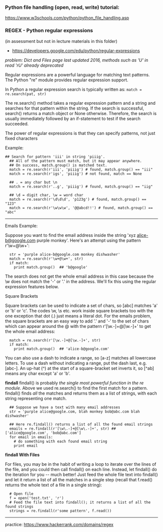 ### Python file handling (open, read, write) tutorial:
https://www.w3schools.com/python/python_file_handling.asp

### REGEX - Python regular expressions

(in assessment but not in lecture materials in this folder)

* https://developers.google.com/edu/python/regular-expressions

*problem: Dict and Files page last updated 2016, methods such as 'U' in read 'rU' already deprecated*

Regular expressions are a powerful language for matching text patterns. The Python "re" module provides regular expression support.

In Python a regular expression search is typically written as:
```match = re.search(pat, str)```

The re.search() method takes a regular expression pattern and a string and searches for that pattern within the string. If the search is successful, search() returns a match object or None otherwise. Therefore, the search is usually immediately followed by an if-statement to test if the search succeeded.

The power of regular expressions is that they can specify patterns, not just fixed characters

Example:

```
## Search for pattern 'iii' in string 'piiig'.
  ## All of the pattern must match, but it may appear anywhere.
  ## On success, match.group() is matched text.
  match = re.search(r'iii', 'piiig') # found, match.group() == "iii"
  match = re.search(r'igs', 'piiig') # not found, match == None

  ## . = any char but \n
  match = re.search(r'..g', 'piiig') # found, match.group() == "iig"

  ## \d = digit char, \w = word char
  match = re.search(r'\d\d\d', 'p123g') # found, match.group() == "123"
  match = re.search(r'\w\w\w', '@@abcd!!') # found, match.group() == "abc"
  ```

-----------

Emails Example:

Suppose you want to find the email address inside the string 'xyz alice-b@google.com purple monkey'. Here's an attempt using the pattern r'\w+@\w+':

```
  str = 'purple alice-b@google.com monkey dishwasher'
  match = re.search(r'\w+@\w+', str)
  if match:
    print match.group()  ## 'b@google'
```    
   
The search does not get the whole email address in this case because the \w does not match the '-' or '.' in the address. We'll fix this using the regular expression features below.


Square Brackets

Square brackets can be used to indicate a set of chars, so [abc] matches 'a' or 'b' or 'c'. The codes \w, \s etc. work inside square brackets too with the one exception that dot (.) just means a literal dot. For the emails problem, the square brackets are an easy way to add '.' and '-' to the set of chars which can appear around the @ with the pattern r'[\w.-]+@[\w.-]+' to get the whole email address:

```
  match = re.search(r'[\w.-]+@[\w.-]+', str)
  if match:
    print match.group()  ## 'alice-b@google.com'
```

You can also use a dash to indicate a range, so [a-z] matches all lowercase letters. To use a dash without indicating a range, put the dash last, e.g. [abc-]. An up-hat (^) at the start of a square-bracket set inverts it, so [^ab] means any char except 'a' or 'b'.



**findall**
findall() is probably *the single most powerful function in the re module*. Above we used re.search() to find the first match for a pattern. findall() finds *all* the matches and returns them as a list of strings, with each string representing one match.

```
  ## Suppose we have a text with many email addresses
  str = 'purple alice@google.com, blah monkey bob@abc.com blah dishwasher'

  ## Here re.findall() returns a list of all the found email strings
  emails = re.findall(r'[\w\.-]+@[\w\.-]+', str) ## ['alice@google.com', 'bob@abc.com']
  for email in emails:
    # do something with each found email string
    print email
```

**findall With Files**

For files, you may be in the habit of writing a loop to iterate over the lines of the file, and you could then call findall() on each line. Instead, let findall() do the iteration for you -- much better! Just feed the whole file text into findall() and let it return a list of all the matches in a single step (recall that f.read() returns the whole text of a file in a single string):

```
  # Open file
  f = open('test.txt', 'r')
  # Feed the file text into findall(); it returns a list of all the found strings
  strings = re.findall(r'some pattern', f.read())
```

--------------
practice: 
https://www.hackerrank.com/domains/regex
